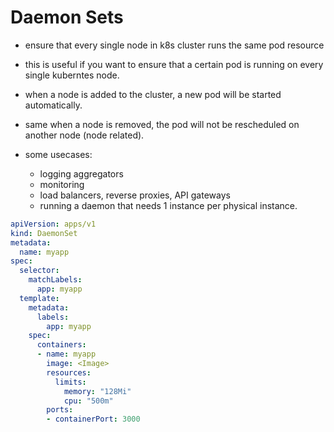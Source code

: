 # Daemon Sets

- ensure that every single node in k8s cluster runs the same pod resource

- this is useful if you want to ensure that a certain pod is running on every single kuberntes node.

- when a node is added to the cluster, a new pod will be started automatically.

- same when a node is removed, the pod will not be rescheduled on another node (node related).

- some usecases:
  - logging aggregators
  - monitoring
  - load balancers, reverse proxies, API gateways
  - running a daemon that needs 1 instance per physical instance.

``` yml
apiVersion: apps/v1
kind: DaemonSet
metadata:
  name: myapp
spec:
  selector:
    matchLabels:
      app: myapp
  template:
    metadata:
      labels:
        app: myapp
    spec:
      containers:
      - name: myapp
        image: <Image>
        resources:
          limits:
            memory: "128Mi"
            cpu: "500m"
        ports:
        - containerPort: 3000
```